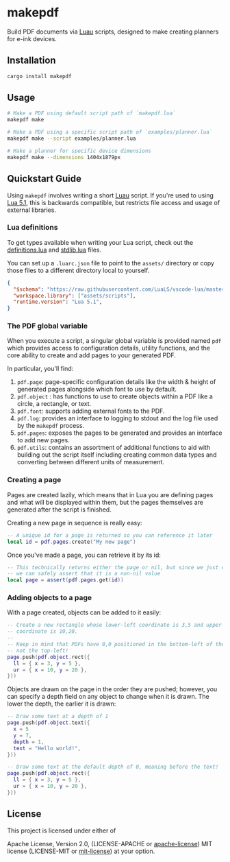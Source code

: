 # makepdf

Build PDF documents via [Luau](https://luau.org/) scripts, designed to make
creating planners for e-ink devices.

## Installation

```sh
cargo install makepdf
```

## Usage

```sh
# Make a PDF using default script path of `makepdf.lua`
makepdf make

# Make a PDF using a specific script path of `examples/planner.lua`
makepdf make --script examples/planner.lua

# Make a planner for specific device dimensions
makepdf make --dimensions 1404x1879px
```

## Quickstart Guide

Using `makepdf` involves writing a short [Luau](https://luau.org/) script. If
you're used to using [Lua 5.1](https://www.lua.org/manual/5.1/), this is
backwards compatible, but restricts file access and usage of external libraries.

### Lua definitions

To get types available when writing your Lua script, check out the
[definitions.lua](assets/scripts/definitions.lua) and
[stdlib.lua](assets/scripts/stdlib.lua) files.

You can set up a `.luarc.json` file to point to the `assets/` directory or copy
those files to a different directory local to yourself.

```json
{
  "$schema": "https://raw.githubusercontent.com/LuaLS/vscode-lua/master/setting/schema.json",
  "workspace.library": ["assets/scripts"],
  "runtime.version": "Lua 5.1",
}
```

### The PDF global variable

When you execute a script, a singular global variable is provided named `pdf`
which provides access to configuration details, utility functions, and the
core ability to create and add pages to your generated PDF.

In particular, you'll find:

1. `pdf.page`: page-specific configuration details like the width & height of
   generated pages alongside which font to use by default.
2. `pdf.object` : has functions to use to create objects within a PDF like a
   circle, a rectangle, or text.
3. `pdf.font`: supports adding external fonts to the PDF.
4. `pdf.log`: provides an interface to logging to stdout and the log file used
   by the `makepdf` process.
5. `pdf.pages`: exposes the pages to be generated and provides an
   interface to add new pages.
6. `pdf.utils`: contains an assortment of additional functions to aid with
   building out the script itself including creating common data types and
   converting between different units of measurement.

### Creating a page

Pages are created lazily, which means that in Lua you are defining pages
and what will be displayed within them, but the pages themselves are generated
after the script is finished.

Creating a new page in sequence is really easy:

```lua
-- A unique id for a page is returned so you can reference it later
local id = pdf.pages.create("My new page")
```

Once you've made a page, you can retrieve it by its id:

```lua
-- This technically returns either the page or nil, but since we just created it
-- we can safely assert that it is a non-nil value
local page = assert(pdf.pages.get(id))
```

### Adding objects to a page

With a page created, objects can be added to it easily:

```lua
-- Create a new rectangle whose lower-left coordinate is 3,5 and upper-right
-- coordinate is 10,20.
--
-- Keep in mind that PDFs have 0,0 positioned in the bottom-left of the page,
-- not the top-left!
page.push(pdf.object.rect({
  ll = { x = 3, y = 5 },
  ur = { x = 10, y = 20 },
}))
```

Objects are drawn on the page in the order they are pushed; however, you can
specify a depth field on any object to change when it is drawn. The lower the
depth, the earlier it is drawn:

```lua
-- Draw some text at a depth of 1
page.push(pdf.object.text({
  x = 5
  y = 7,
  depth = 1,
  text = "Hello world!",
}))

-- Draw some text at the default depth of 0, meaning before the text!
page.push(pdf.object.rect({
  ll = { x = 3, y = 5 },
  ur = { x = 10, y = 20 },
}))
```

## License

This project is licensed under either of

Apache License, Version 2.0, (LICENSE-APACHE or
[apache-license][apache-license]) MIT license (LICENSE-MIT or
[mit-license][mit-license]) at your option.

[apache-license]: http://www.apache.org/licenses/LICENSE-2.0
[mit-license]: http://opensource.org/licenses/MIT
